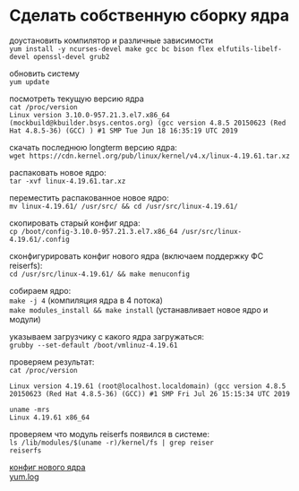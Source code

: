 # Сделать собственную сборку ядра

доустановить компилятор и различные зависимости  
`yum install -y ncurses-devel make gcc bc bison flex elfutils-libelf-devel openssl-devel grub2`  

обновить систему  
`yum update`  

посмотреть текущую версию ядра  
`cat /proc/version`  
`Linux version 3.10.0-957.21.3.el7.x86_64 (mockbuild@kbuilder.bsys.centos.org) (gcc version 4.8.5 20150623 (Red Hat 4.8.5-36) (GCC) ) #1 SMP Tue Jun 18 16:35:19 UTC 2019`  

скачать последнюю longterm версию ядра:  
`wget https://cdn.kernel.org/pub/linux/kernel/v4.x/linux-4.19.61.tar.xz`  

распаковать новое ядро:  
`tar -xvf linux-4.19.61.tar.xz`  

переместить распакованное новое ядро:  
`mv linux-4.19.61/ /usr/src/ && cd /usr/src/linux-4.19.61/`  

скопировать старый конфиг ядра:  
`cp /boot/config-3.10.0-957.21.3.el7.x86_64 /usr/src/linux-4.19.61/.config`  

сконфигурировать конфиг нового ядра (включаем поддержку ФС reiserfs):  
`cd /usr/src/linux-4.19.61/ && make menuconfig`  

собираем ядро:  
`make -j 4` (компиляция ядра в 4 потока)       
`make modules_install && make install` (устанавливает новое ядро и модули)  

указываем загрузчику с какого ядра загружаться:  
`grubby --set-default /boot/vmlinuz-4.19.61`

проверяем результат:  
`cat /proc/version`  

`Linux version 4.19.61 (root@localhost.localdomain) (gcc version 4.8.5 20150623 (Red Hat 4.8.5-36) (GCC)) #1 SMP Fri Jul 26 15:15:34 UTC 2019`  

`uname -mrs`  
`Linux 4.19.61 x86_64`  

проверяем что модуль reiserfs появился в системе:  
`ls /lib/modules/$(uname -r)/kernel/fs | grep reiser`  
`reiserfs`

[конфиг нового ядра](./.configure)  
[yum.log](./yum.log)  

